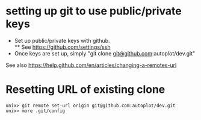 # setting up git to use public/private keys
* Set up public/private keys with github.  
** See https://github.com/settings/ssh
* Once keys are set up, simply "git clone git@github.com:autoplot/dev.git"

See also https://help.github.com/en/articles/changing-a-remotes-url

# Resetting URL of existing clone
~~~~~
unix> git remote set-url origin git@github.com:autoplot/dev.git
unix> more .git/config
~~~~~
